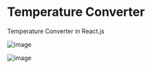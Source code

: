 # Temperature Converter

Temperature Converter in React.js

![image](https://user-images.githubusercontent.com/56550671/162485359-599e7980-888e-4100-a1cd-4344537c2f81.png)

![image](https://user-images.githubusercontent.com/56550671/162485433-6abc91ac-b0a1-43fd-9bb9-15176c05ee35.png)

